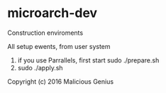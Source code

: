 # microarch-dev
Construction enviroments

All setup ewents, from user system

1. if you use Parrallels, first start sudo ./prepare.sh
2. sudo ./apply.sh


Copyright (c) 2016 Malicious Genius

